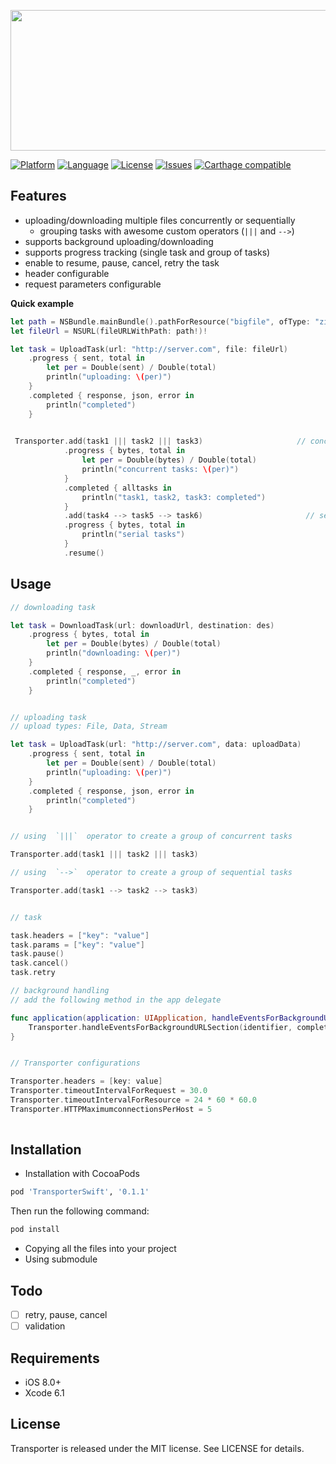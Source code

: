 <p align="center">
<img style="-webkit-user-select: none;" src="https://dl.dropboxusercontent.com/u/8556646/transporter.png" width="720" height="225">
</p>

[![Platform](http://img.shields.io/badge/platform-ios-blue.svg?style=flat
)](https://developer.apple.com/iphone/index.action)
[![Language](http://img.shields.io/badge/language-swift-brightgreen.svg?style=flat
)](https://developer.apple.com/swift)
[![License](http://img.shields.io/badge/license-MIT-lightgrey.svg?style=flat
)](http://mit-license.org)
[![Issues](https://img.shields.io/github/issues/nghialv/Transporter.svg?style=flat
)](https://github.com/nghialv/Transporter/issues?state=open)
[![Carthage compatible](https://img.shields.io/badge/Carthage-compatible-4BC51D.svg?style=flat)](https://github.com/Carthage/Carthage)



Features
-----

- uploading/downloading multiple files concurrently or sequentially
	- grouping tasks with awesome custom operators (`|||` and `-->`)
- supports background uploading/downloading
- supports progress tracking (single task and group of tasks)
- enable to resume, pause, cancel, retry the task
- header configurable
- request parameters configurable


**Quick example**

``` swift
let path = NSBundle.mainBundle().pathForResource("bigfile", ofType: "zip")
let fileUrl = NSURL(fileURLWithPath: path!)!

let task = UploadTask(url: "http://server.com", file: fileUrl)
	.progress { sent, total in
		let per = Double(sent) / Double(total)
		println("uploading: \(per)")
	}
	.completed { response, json, error in
		println("completed")
	}

 
 Transporter.add(task1 ||| task2 ||| task3)                     // concurrent tasks
            .progress { bytes, total in
                let per = Double(bytes) / Double(total)
                println("concurrent tasks: \(per)")
            }
            .completed { alltasks in
                println("task1, task2, task3: completed")
            }
            .add(task4 --> task5 --> task6)                       // sequential tasks 
            .progress { bytes, total in
                println("serial tasks")
            }
            .resume()

```

Usage
-----

``` swift
// downloading task

let task = DownloadTask(url: downloadUrl, destination: des)
	.progress { bytes, total in
		let per = Double(bytes) / Double(total)
		println("downloading: \(per)")
	}
	.completed { response, _, error in
		println("completed")
	}


// uploading task
// upload types: File, Data, Stream

let task = UploadTask(url: "http://server.com", data: uploadData)
	.progress { sent, total in
		let per = Double(sent) / Double(total)
		println("uploading: \(per)")
	}
	.completed { response, json, error in
		println("completed")
	}


// using  `|||`  operator to create a group of concurrent tasks

Transporter.add(task1 ||| task2 ||| task3)

// using  `-->`  operator to create a group of sequential tasks

Transporter.add(task1 --> task2 --> task3)


// task

task.headers = ["key": "value"]
task.params = ["key": "value"]
task.pause()
task.cancel()
task.retry

// background handling
// add the following method in the app delegate

func application(application: UIApplication, handleEventsForBackgroundURLSession identifier: String, completionHandler: () -> Void) {
	Transporter.handleEventsForBackgroundURLSection(identifier, completionHandler: completionHandler)
}


// Transporter configurations

Transporter.headers = [key: value]
Transporter.timeoutIntervalForRequest = 30.0
Transporter.timeoutIntervalForResource = 24 * 60 * 60.0
Transporter.HTTPMaximumconnectionsPerHost = 5
			
```


Installation
-----
* Installation with CocoaPods

```ruby
pod 'TransporterSwift', '0.1.1'
```

Then run the following command:

```sh
pod install
```

* Copying all the files into your project
* Using submodule

Todo
-----
- [ ] retry, pause, cancel
- [ ] validation

Requirements
-----
- iOS 8.0+
- Xcode 6.1

License
-----

Transporter is released under the MIT license. See LICENSE for details.

